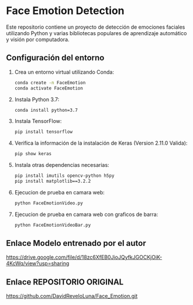 # Face Emotion Detection

Este repositorio contiene un proyecto de detección de emociones faciales utilizando Python y varias bibliotecas populares de aprendizaje automático y visión por computadora.

## Configuración del entorno

1. Crea un entorno virtual utilizando Conda:
    ```bash
    conda create -n FaceEmotion
    conda activate FaceEmotion
    ```

2. Instala Python 3.7:
    ```bash
    conda install python=3.7
    ```

3. Instala TensorFlow:
    ```bash
    pip install tensorflow
    ```

4. Verifica la información de la instalación de Keras (Version 2.11.0 Valida):
    ```bash
    pip show keras
    ```

5. Instala otras dependencias necesarias:
    ```bash
    pip install imutils opencv-python h5py
    pip install matplotlib==3.2.2
    ```

6. Ejecucion de prueba en camara web:
    ```bash
    python FaceEmotionVideo.py
    ```

7. Ejecucion de prueba en camara web con graficos de barra:
    ```bash
    python FaceEmotionVideoBar.py
    ```

## Enlace Modelo entrenado por el autor

https://drive.google.com/file/d/18zc6XfEB0JioJQyfkJGOCKjOiK-4KcWq/view?usp=sharing

## Enlace REPOSITORIO ORIGINAL

https://github.com/DavidReveloLuna/Face_Emotion.git
